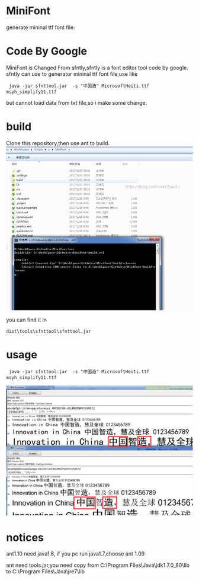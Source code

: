 # MiniFont
generate mininal ttf font file.

# Code By Google
MiniFont is Changed From sfntly,sfntly is a font editor tool code by google.
sfntly can use to generator mininal ttf font file,use like 
```
 java -jar sfnttool.jar  -s "中国造" MicrosoftHeiti.ttf msyh_simplify11.ttf
```

but cannot load data from txt file,so i make some change.

# build
Clone this repository,then use ant to build.
![image](https://github.com/ThisisGame/MiniFont/blob/master/doc/1.png)

you can find it in
```
dist\tools\sfnttool\sfnttool.jar
```


# usage
```
 java -jar sfnttool.jar  -s "中国造" MicrosoftHeiti.ttf msyh_simplify11.ttf
```

![image](https://github.com/ThisisGame/MiniFont/blob/master/doc/2.png)


# notices
ant1.10 need java1.8, if you pc run java1.7,choose ant 1.09

ant need tools.jar,you need copy from C:\Program Files\Java\jdk1.7.0_80\lib to C:\Program Files\Java\jre7\lib

